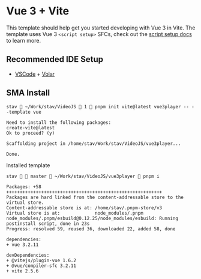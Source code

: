 # Vue 3 + Vite

This template should help get you started developing with Vue 3 in Vite. The template uses Vue 3 `<script setup>` SFCs, check out the [script setup docs](https://v3.vuejs.org/api/sfc-script-setup.html#sfc-script-setup) to learn more.

## Recommended IDE Setup

- [VSCode](https://code.visualstudio.com/) + [Volar](https://marketplace.visualstudio.com/items?itemName=johnsoncodehk.volar)

## SMA Install

	stav  ~/Work/stav/VideoJS  1  pnpm init vite@latest vue3player -- --template vue

	Need to install the following packages:
	create-vite@latest
	Ok to proceed? (y)

	Scaffolding project in /home/stav/Work/stav/VideoJS/vue3player...

	Done.

Installed template

	stav   master  ~/Work/stav/VideoJS/vue3player  pnpm i

	Packages: +58
	++++++++++++++++++++++++++++++++++++++++++++++++++++++++++
	Packages are hard linked from the content-addressable store to the virtual store.
	Content-addressable store is at: /home/stav/.pnpm-store/v3
	Virtual store is at:             node_modules/.pnpm
	node_modules/.pnpm/esbuild@0.12.25/node_modules/esbuild: Running postinstall script, done in 23s
	Progress: resolved 59, reused 36, downloaded 22, added 58, done

	dependencies:
	+ vue 3.2.11

	devDependencies:
	+ @vitejs/plugin-vue 1.6.2
	+ @vue/compiler-sfc 3.2.11
	+ vite 2.5.6
